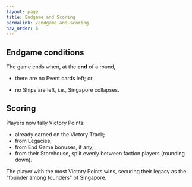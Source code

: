 ```yaml
---
layout: page
title: Endgame and Scoring
permalink: /endgame-and-scoring
nav_order: 6
---
```


## Endgame conditions

The game ends when, at the **end** of a round,

- there are no Event cards left; or
<!-- - all ships are on the Port track, i.e., Singapore prospers; or -->
- no Ships are left, i.e., Singapore collapses.

<!-- > *Example.*  On his first action, the Sultan goes on a successful Raid, removing the last Ship from the Port track. But on his second action, the Sultan clears a District, adding one ship back. The game is not over yet! -->

## Scoring
Players now tally Victory Points:
- already earned on the Victory Track;
- from Legacies;
- from End Game bonuses, if any;
- from their Storehouse, split evenly between faction players (rounding down).

The player with the most Victory Points wins, securing their legacy as the "founder among founders" of Singapore.